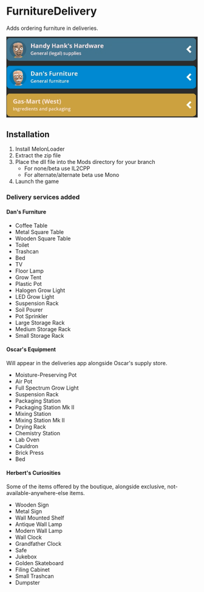 # FurnitureDelivery

Adds ordering furniture in deliveries.

![listing in deliveries app](https://raw.githubusercontent.com/k073l/s1-FurnitureDelivery/master/assets/listing.png)

## Installation
1. Install MelonLoader
2. Extract the zip file
3. Place the dll file into the Mods directory for your branch
   - For none/beta use IL2CPP
   - For alternate/alternate beta use Mono
4. Launch the game

### Delivery services added
#### Dan's Furniture
- Coffee Table
- Metal Square Table
- Wooden Square Table
- Toilet
- Trashcan
- Bed
- TV
- Floor Lamp
- Grow Tent
- Plastic Pot
- Halogen Grow Light
- LED Grow Light
- Suspension Rack
- Soil Pourer
- Pot Sprinkler
- Large Storage Rack
- Medium Storage Rack
- Small Storage Rack

#### Oscar's Equipment
Will appear in the deliveries app alongside Oscar's supply store.
- Moisture-Preserving Pot
- Air Pot
- Full Spectrum Grow Light
- Suspension Rack
- Packaging Station
- Packaging Station Mk II
- Mixing Station
- Mixing Station Mk II
- Drying Rack
- Chemistry Station
- Lab Oven
- Cauldron
- Brick Press
- Bed

#### Herbert's Curiosities
Some of the items offered by the boutique, alongside exclusive, not-available-anywhere-else items.
- Wooden Sign
- Metal Sign
- Wall Mounted Shelf
- Antique Wall Lamp
- Modern Wall Lamp
- Wall Clock
- Grandfather Clock
- Safe
- Jukebox
- Golden Skateboard
- Filing Cabinet
- Small Trashcan
- Dumpster
